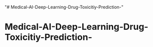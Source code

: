 "# Medical-AI-Deep-Learning-Drug-Toxicitiy-Prediction-" 
# Medical-AI-Deep-Learning-Drug-Toxicitiy-Prediction-
